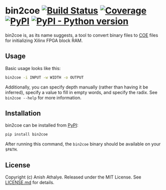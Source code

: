 # bin2coe [![Build Status](https://github.com/anishathalye/bin2coe/workflows/CI/badge.svg)](https://github.com/anishathalye/bin2coe/actions?query=workflow%3ACI) [![Coverage](https://codecov.io/gh/anishathalye/bin2coe/branch/master/graph/badge.svg)](https://app.codecov.io/gh/anishathalye/bin2coe) [![PyPI](https://img.shields.io/pypi/v/bin2coe.svg)](https://pypi.org/pypi/bin2coe/) [![PyPI - Python version](https://img.shields.io/pypi/pyversions/bin2coe.svg)](https://pypi.org/pypi/bin2coe/)


bin2coe is, as its name suggests, a tool to convert binary files to [COE] files
for initializing Xilinx FPGA block RAM.

Usage
-----

Basic usage looks like this:

```bash
bin2coe -i INPUT -w WIDTH -o OUTPUT
```

Additionally, you can specify depth manually (rather than having it be
inferred), specify a value to fill in empty words, and specify the radix. See
`bin2coe --help` for more information.

Installation
------------

bin2coe can be installed from [PyPI]:

```bash
pip install bin2coe
```

After running this command, the `bin2coe` binary should be available on your
`$PATH`.

License
-------

Copyright (c) Anish Athalye. Released under the MIT License. See
[LICENSE.md][license] for details.

[COE]: https://docs.xilinx.com/r/en-US/ug896-vivado-ip/COE-File-Syntax
[PyPI]: https://pypi.org/project/bin2coe/
[license]: LICENSE.md
